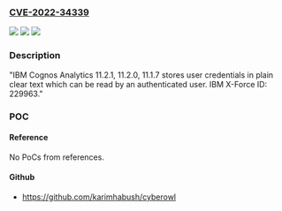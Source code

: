 ### [CVE-2022-34339](https://cve.mitre.org/cgi-bin/cvename.cgi?name=CVE-2022-34339)
![](https://img.shields.io/static/v1?label=Product&message=IBM%20Cognos%20Analytics%20&color=blue)
![](https://img.shields.io/static/v1?label=Version&message=n%2Fa&color=blue)
![](https://img.shields.io/static/v1?label=Vulnerability&message=Information%20Disclosure&color=brighgreen)

### Description

"IBM Cognos Analytics 11.2.1, 11.2.0, 11.1.7 stores user credentials in plain clear text which can be read by an authenticated user. IBM X-Force ID: 229963."

### POC

#### Reference
No PoCs from references.

#### Github
- https://github.com/karimhabush/cyberowl

